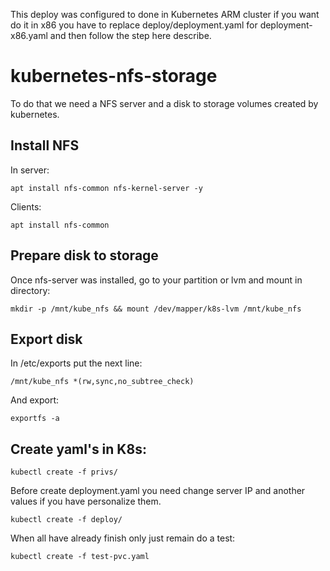 This deploy was configured to done in Kubernetes ARM cluster if you want do it in x86 you have to replace deploy/deployment.yaml for deployment-x86.yaml and then follow the step here describe.

# kubernetes-nfs-storage
To do that we need a NFS server and a disk to storage volumes created by kubernetes.

## Install NFS
In server:

``` apt install nfs-common nfs-kernel-server -y ```

Clients:

``` apt install nfs-common ```

## Prepare disk to storage
Once nfs-server was installed, go to your partition or lvm and mount in directory:

``` mkdir -p /mnt/kube_nfs && mount /dev/mapper/k8s-lvm /mnt/kube_nfs ```

## Export disk
In /etc/exports put the next line:

``` /mnt/kube_nfs *(rw,sync,no_subtree_check) ```

And export:

``` exportfs -a ```

## Create yaml's in K8s:
``` kubectl create -f privs/ ```

Before create deployment.yaml you need change server IP and another values if you have personalize them.

``` kubectl create -f deploy/ ```

When all have already finish only just remain do a test:

``` kubectl create -f test-pvc.yaml ```
